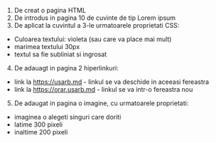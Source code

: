 1. De creat o pagina HTML
2. De introdus in pagina 10 de cuvinte de tip Lorem ipsum
3. De aplicat la cuvintul a 3-le urmatoarele proprietati CSS:
  + Culoarea textului: violeta (sau care va place mai mult)
  + marimea textului 30px
  + textul sa fie subliniat si ingrosat
 4. De adauagt in pagina 2 hiperlinkuri:
  + link la https://usarb.md - linkul se va deschide in aceeasi fereastra
  + link la https://orar.usarb.md - linkul se va intr-o fereastra nou
5. De adaugat in pagina o imagine, cu urmatoarele proprietati:
  + imaginea o alegeti singuri care doriti
  + latime 300 pixeli
  + inaltime 200 pixeli